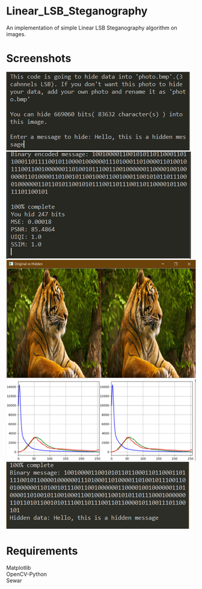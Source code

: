 # Linear_LSB_Steganography
An implementation of simple Linear LSB Steganography algorithm on images.

# Screenshots

![screenshot](https://github.com/TolgaGolet/Linear_LSB_Steganography/blob/master/Screenshots/Screenshot.PNG)
![screenshot](https://github.com/TolgaGolet/Linear_LSB_Steganography/blob/master/Screenshots/Screenshot2.PNG)
![screenshot](https://github.com/TolgaGolet/Linear_LSB_Steganography/blob/master/Screenshots/Screenshot3.PNG)
![screenshot](https://github.com/TolgaGolet/Linear_LSB_Steganography/blob/master/Screenshots/Screenshot4.PNG)
![screenshot](https://github.com/TolgaGolet/Linear_LSB_Steganography/blob/master/Screenshots/Screenshot5.PNG)

# Requirements

Matplotlib <br/>
OpenCV-Python <br/>
Sewar
